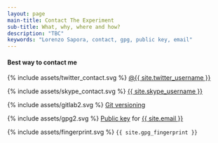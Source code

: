 ```yaml
---
layout: page
main-title: Contact The Experiment
sub-title: What, why, where and how?
description: "TBC"
keywords: "Lorenzo Sapora, contact, gpg, public key, email"
---
```


#### Best way to contact me

<p>{% include assets/twitter_contact.svg %} <a href="https://twitter.com/{{ site.twitter_username }}" title="Twitter">@{{ site.twitter_username }}</a></p>

<p>{% include assets/skype_contact.svg %} <a href="skype:{{ site.skype_username }}?chat" title="Skype">{{ site.skype_username }}</a></p>

<p>{% include assets/gitlab2.svg %} <a href="{{ site.url }}/git/" title="Gitlab">Git versioning</a></p>

<p>{% include assets/gpg2.svg %} <a href="{{ site.url }}{{ site.gpg_publickey }}" title="GPG Public key">Public key</a> for <a href="mailto:{{ site.email }}">{{ site.email }}</a></p>

<p>{% include assets/fingerprint.svg %} <code>{{ site.gpg_fingerprint }}</code></p>


